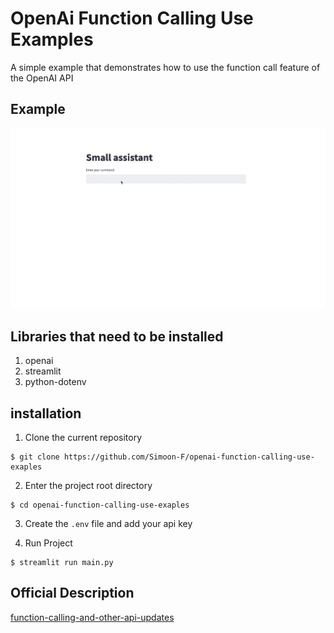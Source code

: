 # OpenAi Function Calling Use Examples

A simple example that demonstrates how to use the function call feature of the OpenAI API

## Example

<a href="https://raw.githubusercontent.com/Simoon-F/openai-function-calling-use-examples/master/example.gif"><img src="https://raw.githubusercontent.com/Simoon-F/openai-function-calling-use-examples/master/example.gif"></a>

## Libraries that need to be installed

1. openai
2. streamlit
3. python-dotenv

## installation

1. Clone the current repository

```shell
$ git clone https://github.com/Simoon-F/openai-function-calling-use-exaples
```

2. Enter the project root directory

```shell
$ cd openai-function-calling-use-exaples
```

3. Create the `.env` file and add your api key

4. Run Project
```shell
$ streamlit run main.py
```

## Official Description

[function-calling-and-other-api-updates](https://openai.com/blog/function-calling-and-other-api-updates)
